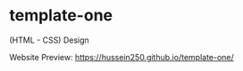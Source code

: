 # template-one
(HTML - CSS) Design <br>

Website Preview: https://hussein250.github.io/template-one/
